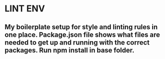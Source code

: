 # LINT ENV

## My boilerplate setup for style and linting rules in one place.  Package.json file shows what files are needed to get up and running with the correct packages. Run npm install in base folder.



